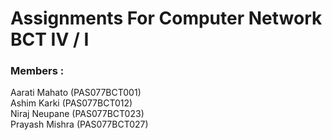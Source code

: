# Assignments For Computer Network BCT IV / I
### Members :<br/>
Aarati  Mahato   (PAS077BCT001)  <br/>
Ashim   Karki    (PAS077BCT012) <br/>
Niraj   Neupane  (PAS077BCT023) <br/>
Prayash Mishra   (PAS077BCT027)
